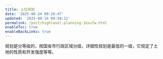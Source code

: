 ```yaml
---
title: 上位规划
date: '2025-06-24 09:28:47'
updated: '2025-09-16 09:58:11'
permalink: /post/highlevel-planning-1kxufw.html
enableToc: true
enableBackLinks: true
---
```




规划是分等级的，按国省市行政区域分级，详细性规划是最低的一级，它规定了土地的性质和开发强度等等。
